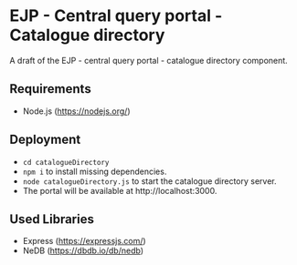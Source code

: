 # EJP - Central query portal - Catalogue directory

A draft of the EJP - central query portal - catalogue directory component.

## Requirements

- Node.js (https://nodejs.org/)

## Deployment

- `cd catalogueDirectory`
- `npm i` to install missing dependencies.
- `node catalogueDirectory.js` to start the catalogue directory server.
- The portal will be available at http://localhost:3000.

## Used Libraries

- Express (https://expressjs.com/)
- NeDB (https://dbdb.io/db/nedb)
